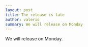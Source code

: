 ```yaml
---
layout: post
title: The release is late 
author: valerio
summary: We will release on Monday
---
```


We will release on Monday.